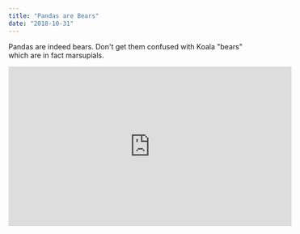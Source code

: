 ```yaml
---
title: "Pandas are Bears"
date: "2018-10-31"
---
```


Pandas are indeed bears. Don't get them confused with Koala "bears" which are in fact marsupials.

<iframe width="560" height="315" src="https://www.youtube.com/embed/4SZl1r2O_bY" frameborder="0" allowfullscreen></iframe>